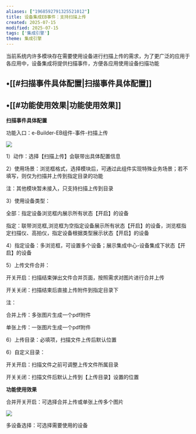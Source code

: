 ```yaml
---
aliases: ["1968592791325521012"]
title: 设备集成EB事件：支持扫描上传
created: 2025-07-15
modified: 2025-07-15
tags: ['集成引擎']
theme: 集成引擎
---
```


当前系统内许多模块存在需要使用设备进行扫描上传的需求，为了更广泛的应用于各应用中，设备集成将提供扫描事件，方便各应用使用设备扫描功能

## •[[#扫描事件具体配置|扫描事件具体配置]]

## •[[#功能使用效果|功能使用效果]]

**扫描事件具体配置**

功能入口：e-Builder-EB组件-事件-扫描上传

![](https://myhelpdoc.oss-cn-heyuan.aliyuncs.com/mdimages/e206eeb3961d4e3f9a6bcd72507f33da.jpg)

1）动作：选择【扫描上传】会联带出具体配置信息

2）使用场景：浏览框格式，选择模块后，可通过此组件实现特殊业务场景；若不填写，则仅为扫描并上传到指定目录的功能

注：其他模块暂未接入，只支持扫描上传到目录

3）使用设备类型：

全部：指定设备浏览框内展示所有状态【开启】的设备

指定：联带浏览框,浏览框为空指定设备展示所有状态【开启】的设备，浏览框指定扫描仪、高拍仪，指定设备根据类型展示状态【开启】的设备

4）指定设备：多浏览框，可设置多个设备；展示集成中心-设备集成下状态【开启】的设备

5）上传文件合并：

开关开启：扫描结束弹出文件合并页面，按照需求对图片进行合并上传

开关关闭：扫描结束后直接上传附件到指定目录下

注：

合并上传：多张图片生成一个pdf附件

单张上传：一张图片生成一个pdf附件

6）上传目录：必填项，扫描文件上传后默认位置

6）自定义目录：

开关开启：扫描文件之前可调整上传文件所属目录

开关关闭：扫描文件后默认上传到【上传目录】设置的位置

**功能使用效果**

合并开关开启：可选择合并上传或单张上传多个图片

![](https://myhelpdoc.oss-cn-heyuan.aliyuncs.com/mdimages/ecc08fdba81e56e1b70dfc2cc38103eb.jpg)

多设备选择：可选择需要使用的设备

